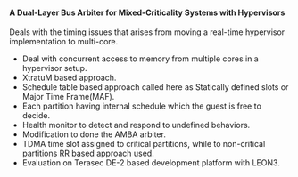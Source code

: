 #### A Dual-Layer Bus Arbiter for Mixed-Criticality Systems with Hypervisors

Deals with the timing issues that arises from moving a real-time hypervisor implementation to multi-core.
- Deal with concurrent access to memory from multiple cores in   a hypervisor setup.
- XtratuM based approach.
- Schedule table based approach called here as Statically defined slots or Major Time Frame(MAF).
- Each partition having internal schedule which the guest is free to decide.
- Health monitor to detect and respond to undefined behaviors.
- Modification to done the AMBA arbiter.
- TDMA time slot assigned to critical partitions, while to non-critical partitions RR based approach used.
- Evaluation on Terasec DE-2 based development platform with LEON3.
